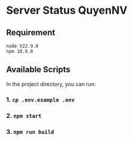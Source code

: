 # Server Status QuyenNV

## Requirement
```angular2html
node V22.9.0
npm 10.9.0
```
## Available Scripts
In the project directory, you can run:
### 1. `cp .env.example .env`

### 2. `npm start`

### 3. `npm run build`

